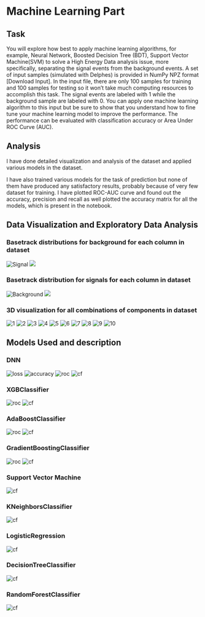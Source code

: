 # Machine Learning Part

## Task
You will explore how best to apply machine learning algorithms, for example, Neural Network, Boosted Decision Tree (BDT), Support Vector Machine(SVM) to solve a High Energy Data analysis issue, more specifically,  separating the signal events from the background events.
A set of input samples (simulated with Delphes) is provided in NumPy NPZ format [Download Input]. In the input file, there are only 100 samples for training and 100 samples for testing so it won’t take much computing resources to accomplish this task. The signal events are labeled with 1 while the background sample are labeled with 0.
You can apply one machine learning algorithm to this input but be sure to show that you understand how to fine tune your machine learning model to improve the performance. The performance can be evaluated with classification accuracy or Area Under ROC Curve (AUC).

## Analysis

I have done detailed visualization and analysis of the dataset and applied various models in the dataset.

I have also trained various models for the task of prediction but none of them have produced any satisfactory results, probably because of very few dataset for training. I have plotted ROC-AUC curve and found out the accuracy, precision and recall as well plotted the accuracy matrix for all the models, which is present in the notebook.

## Data Visualization and Exploratory Data Analysis


### Basetrack distributions for background for each column in dataset

![Signal](../images/0_1.png)
<img src="../images/0_5.png" max_width=400px/>



### Basetrack distribution for signals for each column in dataset

![Background](../images/1_0.png)
<img src="../images/1_4.png" max_width=400px/>

### 3D visualization for all combinations of components in dataset

![1](../images/012.png)
![2](../images/013.png)
![3](../images/014.png)
![4](../images/023.png)
![5](../images/024.png)
![6](../images/034.png)
![7](../images/123.png)
![8](../images/124.png)
![9](../images/134.png)
![10](../images/234.png)

## Models Used and description

### DNN 

![loss](../images/dnn_model_loss.png)
![accuracy](../images/dnn_model_accuracy.png)
![roc](../images/dnn_roc_auc.png)
![cf](../images/dnn_cf_matrix.png)

### XGBClassifier

![roc](../images/xgb_roc_auc.png)
![cf](../images/xgb_cf_matrix.png)

### AdaBoostClassifier

![roc](../images/ada_roc_auc.png)
![cf](../images/ada_cf_matrox.png)

### GradientBoostingClassifier

![roc](../images/gb_roc_auc.png)
![cf](../images/gb_cf_matrix.png)

### Support Vector Machine

![cf](../images/svm_cf_matrix.png)

### KNeighborsClassifier

![cf](../images/knn_cf_matrix.png)

### LogisticRegression

![cf](../images/lr_cf_matrix.png)

### DecisionTreeClassifier

![cf](../images/dt_cf_matrix.png)

### RandomForestClassifier

![cf](../images/rf_cf_matrix.png)
